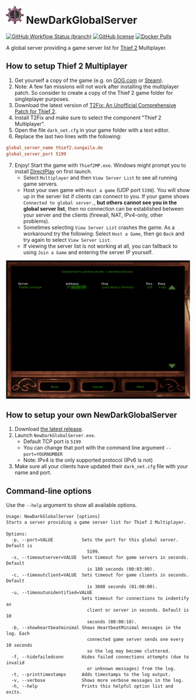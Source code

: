 # ![NewDarkGlobalServer Logo](https://raw.githubusercontent.com/sungaila/NewDarkGlobalServer/master/Icon.png) NewDarkGlobalServer

[![GitHub Workflow Status (branch)](https://img.shields.io/github/actions/workflow/status/sungaila/NewDarkGlobalServer/dotnet.yml?branch=master&style=flat-square)](https://github.com/sungaila/NewDarkGlobalServer/actions/workflows/dotnet.yml)
[![GitHub license](https://img.shields.io/github/license/sungaila/NewDarkGlobalServer?style=flat-square)](https://github.com/sungaila/NewDarkGlobalServer/blob/master/LICENSE)
[![Docker Pulls](https://img.shields.io/docker/pulls/sungaila/newdarkglobalserver?style=flat-square)](https://hub.docker.com/r/sungaila/newdarkglobalserver)

A global server providing a game server list for [Thief 2](https://en.wikipedia.org/wiki/Thief_II) Multiplayer.

## How to setup Thief 2 Multiplayer
1. Get yourself a copy of the game (e.g. on [GOG.com](https://www.gog.com/de/game/thief_2_the_metal_age) or [Steam](https://store.steampowered.com/app/211740/Thief_II_The_Metal_Age/)).
2. Note: A few fan missions will not work after installing the multiplayer patch. So consider to create a copy of the Thief 2 game folder for singleplayer purposes.
3. Download the latest version of [T2Fix: An Unofficial Comprehensive Patch for Thief 2](https://github.com/Xanfre/T2Fix/releases).
4. Install T2Fix and make sure to select the component "Thief 2 Multiplayer".
5. Open the file `dark_net.cfg` in your game folder with a text editor.
6. Replace the last two lines with the following:
```ini
global_server_name thief2.sungaila.de
global_server_port 5199
```
7. Enjoy! Start the game with `Thief2MP.exe`. Windows might prompt you to install [DirectPlay](https://en.wikipedia.org/wiki/DirectPlay) on first launch.
    - Select `Multiplayer` and then `View Server List` to see all running game servers.
    - Host your own game with `Host a game` (UDP port `5198`). You will show up in the server list if clients can connect to you. If your game shows `Connected to global server.`, **but others cannot see you in the global server list**, then no connection can be established between your server and the clients (firewall, NAT, IPv4-only, other problems).
    - Sometimes selecting `View Server List` crashes the game. As a workaround try the following: Select `Host a Game`, then go `Back` and try again to select `View Server List`.
    - If viewing the server list is not working at all, you can fallback to using `Join a Game` and entering the server IP yourself.

<p align="center"><img src="https://raw.githubusercontent.com/sungaila/NewDarkGlobalServer/refs/heads/master/etc/GlobalServerList.png" width="600" alt="Screenshot of the global server list"></p>

## How to setup your own NewDarkGlobalServer
1. Download [the latest release](https://github.com/sungaila/NewDarkGlobalServer/releases).
2. Launch `NewDarkGlobalServer.exe`.
    - Default TCP port is `5199`
    - You can change that port with the command line argument `--port=YOURNUMBER`
    - Note: IPv4 is the only supported protocol (IPv6 is not)
3. Make sure all your clients have updated their `dark_net.cfg` file with your name and port.

## Command-line options
Use the `--help` argument to show all available options.
```
Usage: NewDarkGlobalServer [options]
Starts a server providing a game server list for Thief 2 Multiplayer.

Options:
  -p, --port=VALUE           Sets the port for this global server. Default is
                               5199.
  -s, --timeoutserver=VALUE  Sets timeout for game servers in seconds. Default
                               is 180 seconds (00:03:00).
  -c, --timeoutclient=VALUE  Sets timeout for game clients in seconds. Default
                               is 3600 seconds (01:00:00).
  -u, --timeoutunidentified=VALUE
                             Sets timeout for connections to indentify as
                               client or server in seconds. Default is 10
                               seconds (00:00:10).
  -b, --showheartbeatminimal Shows HeartbeatMinimal messages in the log. Each
                               connected game server sends one every 10 seconds
                               so the log may become cluttered.
  -f, --hidefailedconn       Hides failed connections attempts (due to invalid
                               or unknown messages) from the log.
  -t, --printtimestamps      Adds timestamps to the log output.
  -v, --verbose              Shows more verbose messages in the log.
  -h, --help                 Prints this helpful option list and exits.
```
